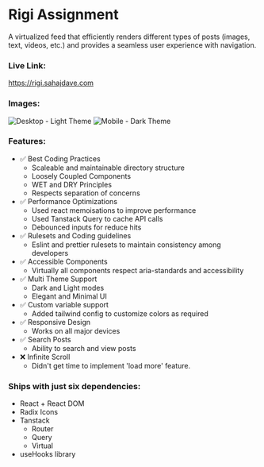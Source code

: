 # Rigi Assignment

A virtualized feed that efficiently renders different types of posts (images, text, videos, etc.) and provides a seamless user experience with navigation.

### Live Link:

https://rigi.sahajdave.com

### Images:
![Desktop - Light Theme](https://github.com/davesahaj/rigi-assignment/assets/20627503/057d01b7-2a86-446a-acfb-0cbad6861335)
![Mobile - Dark Theme](https://github.com/davesahaj/rigi-assignment/assets/20627503/ce5fba54-739c-4342-8649-80da58534f52)



### Features:

- ✅ Best Coding Practices
	- Scaleable and maintainable directory structure
	- Loosely Coupled Components
	- WET and DRY Principles
	- Respects separation of concerns
- ✅ Performance Optimizations
	- Used react memoisations to improve performance
	- Used Tanstack Query to cache API calls
	- Debounced inputs for reduce hits
- ✅ Rulesets and Coding guidelines
	- Eslint and prettier rulesets to maintain consistency among developers
- ✅ Accessible Components
	- Virtually all components respect aria-standards and accessibility
- ✅ Multi Theme Support
	- Dark and Light modes
	- Elegant and Minimal UI
- ✅ Custom variable support
	- Added tailwind config to customize colors as required
- ✅ Responsive Design
	- Works on all major devices
- ✅ Search Posts
	- Ability to search and view posts
- ❌ Infinite Scroll
	- Didn't get time to implement 'load more' feature.

### Ships with just six dependencies:
- React + React DOM
- Radix Icons
- Tanstack
	- Router
	- Query
	- Virtual
- useHooks library
